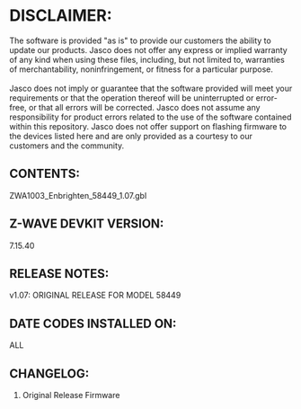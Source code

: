 # DISCLAIMER:
The software is provided "as is" to provide our customers the ability to update our products. Jasco does not offer any express or implied warranty of any kind when using these files, including, but not limited to, warranties of merchantability, noninfringement, or fitness for a particular purpose.<br>
<br>
Jasco does not imply or guarantee that the software provided will meet your requirements or that the operation thereof will be uninterrupted or error-free, or that all errors will be corrected. Jasco does not assume any responsibility for product errors related to the use of the software contained within this repository. Jasco does not offer support on flashing firmware to the devices listed here and are only provided as a courtesy to our customers and the community.

## CONTENTS:
ZWA1003_Enbrighten_58449_1.07.gbl

## Z-WAVE DEVKIT VERSION:
7.15.40

## RELEASE NOTES:
v1.07: ORIGINAL RELEASE FOR MODEL 58449

## DATE CODES INSTALLED ON:
ALL

## CHANGELOG:
1. Original Release Firmware